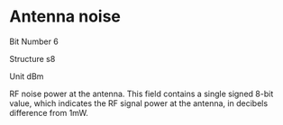 Antenna noise
=============

Bit Number 6

Structure s8

Unit dBm

RF noise power at the antenna. This field contains a single signed 8-bit
value, which indicates the RF signal power at the antenna, in decibels
difference from 1mW.

